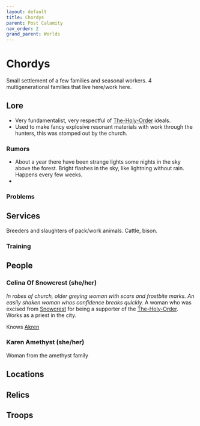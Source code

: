 ```yaml
---
layout: default
title: Chordys
parent: Post Calamity
nav_order: 2
grand_parent: Worlds
---
```

# Chordys
Small settlement of a few families and seasonal workers. 
4 multigenerational families that live here/work here.

## Lore
* Very fundamentalist, very respectful of [The-Holy-Order](Game/Worlds/Post-Calamity/The-Holy-Order) ideals.
* Used to make fancy explosive resonant materials with work through the hunters, this was stomped out by the church. 

### Rumors
* About a year there have been strange lights some nights in the sky above the forest. Bright flashes in the sky, like lightning without rain. Happens every few weeks.
* 

### Problems

## Services
Breeders and slaughters of pack/work animals. Cattle, bison.

### Training

## People

### Celina Of Snowcrest (she/her)
*In robes of church, older greying woman with scars and frostbite marks.*
*An easily shaken woman whos confidence breaks quickly.*
A woman who was excised from [Snowcrest](Game/Worlds/Post-Calamity/Snowcrest) for being a supporter of the [The-Holy-Order](Game/Worlds/Post-Calamity/The-Holy-Order). Works as a priest in the city. 

Knows [Akren](Game/Worlds/Post-Calamity/Akren)

### Karen Amethyst (she/her)
Woman from the amethyst family

## Locations

## Relics

## Troops

